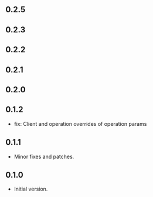 ## 0.2.5

## 0.2.3

## 0.2.2

## 0.2.1

## 0.2.0

## 0.1.2

- fix: Client and operation overrides of operation params

## 0.1.1

- Minor fixes and patches.

## 0.1.0

- Initial version.
